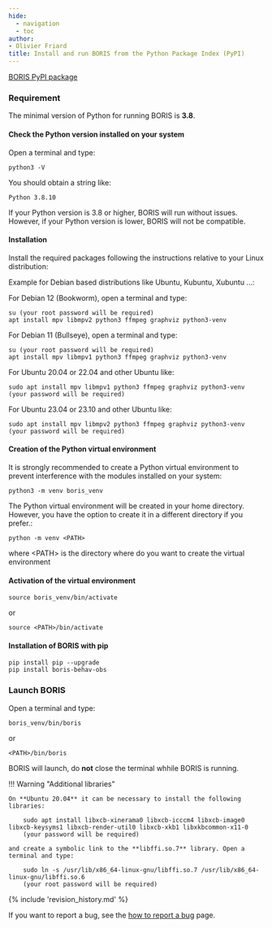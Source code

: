 ```yaml
---
hide:
  - navigation
  - toc
author:
- Olivier Friard
title: Install and run BORIS from the Python Package Index (PyPI)
---
```


[BORIS PyPI package](https://pypi.org//project/boris-behav-obs)

### Requirement


The minimal version of Python for running BORIS is **3.8**.


#### Check the Python version installed on your system

Open a terminal and type:

    python3 -V

You should obtain a string like:

    Python 3.8.10


If your Python version is 3.8 or higher, BORIS will run without issues. However, if your Python version is lower, BORIS will not be compatible.



#### Installation

Install the required packages following the instructions relative to your Linux distribution:

Example for Debian based distributions like Ubuntu, Kubuntu, Xubuntu ...:

For Debian 12 (Bookworm), open a terminal and type:

    su (your root password will be required)
    apt install mpv libmpv2 python3 ffmpeg graphviz python3-venv

For Debian 11 (Bullseye), open a terminal and type:

    su (your root password will be required)
    apt install mpv libmpv1 python3 ffmpeg graphviz python3-venv

For Ubuntu 20.04 or 22.04 and other Ubuntu like:

    sudo apt install mpv libmpv1 python3 ffmpeg graphviz python3-venv
    (your password will be required)

For Ubuntu 23.04 or 23.10 and other Ubuntu like:

    sudo apt install mpv libmpv2 python3 ffmpeg graphviz python3-venv
    (your password will be required)



#### Creation of the Python virtual environment

It is strongly recommended to create a Python virtual environment to prevent interference with the modules installed on your system:

    python3 -m venv boris_venv

The Python virtual environment will be created in your home directory.  
However, you have the option to create it in a different directory if you prefer.:

    python -m venv <PATH>


where <PATH\> is the directory where do you want to create the virtual environment


#### Activation of the virtual environment

    source boris_venv/bin/activate

or

    source <PATH>/bin/activate
 

#### Installation of BORIS with pip

    pip install pip --upgrade
    pip install boris-behav-obs




### Launch BORIS

Open a terminal and type:

    boris_venv/bin/boris

or

    <PATH>/bin/boris


BORIS will launch, do **not** close the terminal whhile BORIS is running.



!!! Warning "Additional libraries"
   

    On **Ubuntu 20.04** it can be necessary to install the following libraries:

        sudo apt install libxcb-xinerama0 libxcb-icccm4 libxcb-image0 libxcb-keysyms1 libxcb-render-util0 libxcb-xkb1 libxkbcommon-x11-0
        (your password will be required)

    and create a symbolic link to the **libffi.so.7** library. Open a terminal and type:

        sudo ln -s /usr/lib/x86_64-linux-gnu/libffi.so.7 /usr/lib/x86_64-linux-gnu/libffi.so.6
        (your root password will be required)


{% include 'revision_history.md' %}


If you want to report a bug, see the [how to report a bug](report_a_bug.md) page.
